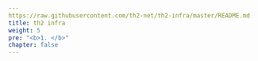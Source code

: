 ```yaml
---
https://raw.githubusercontent.com/th2-net/th2-infra/master/README.md 
title: th2 infra
weight: 5
pre: "<b>1. </b>"
chapter: false
---
```


